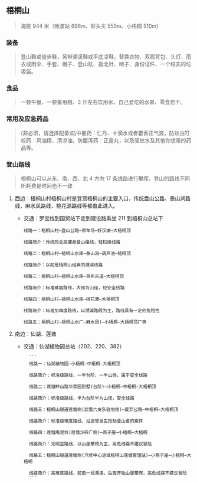 ## 梧桐山

> 海拔 944 米（微波站 696m、犁头尖 550m、小梧桐 510m)

### 装备

> 登山鞋或徒步鞋，另带溯溪鞋或平底凉鞋，替换衣物、双肩背包、头灯、雨衣或雨伞、手套、帽子、登山杖、指北针、哨子、身份证件、一个结实的垃圾袋。

### 食品

> 一顿午餐、一顿备用粮、3 升左右饮用水、自己爱吃的水果、零食若干。

### 常用及应急药品

> (非必须，请选择配备)防中暑药：仁丹、十滴水或者藿香正气液，防蚊虫叮咬药：风油精、清凉油，防腹泻药：正露丸，以及驱蚊水及其他你想带的药品等。

### 登山路线

> 梧桐山可以从东、南、西、北 4 方向 17 条线路进行攀爬，登山的路线不同所耗费是时间也不一致

1.  西边：梧桐山村梧桐山村是登顶梧桐山的主要入口，传统盘山公路、泰山涧路线、麻水凤路线、桃花源路线等都由此进入。

    - 交通：罗宝线到国贸站下走到建设路乘坐 211 到梧桐山总站下

      ```
      线路一：梧桐山村—盘山公路—停车场—好汉坡—大梧桐顶

      线路简介：传统的全民健身登山路线，轻松级线路

      线路二：梧桐山村—梧桐山水库—泰山涧—葫芦池—梧桐顶

      线路简介：以前是梧桐山经典的溯溪线路

      线路三：梧桐山村—梧桐山水库—百年古道—大梧桐顶

      线路简介：标准难度路线，大部为山径，较安全线路

      线路四：梧桐山村—梧桐山水库—桃花源—大梧桐顶

      线路简介：标准加难度路线，以溯溪路段为主，路线具有一定的危险性

      线路五：梧桐山村—梧桐山水厂—麻水凤)—小梧桐—大梧桐顶厂旁

      ```

2.  南边：仙湖、莲塘

    - 交通：仙湖植物园总站（202、220、382）

          	```
          	线路一：仙湖植物园—小梧桐—中梧桐—大梧桐顶

          	线路简介：标准级路线，一半台阶，一半山径，属于安全线路

          	线路二：莲塘畔山路华景园别墅(台阶)—小梧桐—中梧桐—大梧桐顶

          	线路简介：标准级路线，半为台阶半为山径，安全线路

          	线路三：梧桐山隧道莲塘侧(武警六支队驻地侧)—废弃公路—中梧桐—大梧桐顶

          	线路简介：标准级难度路线，沿途曾发生抢劫登山者的案件

          	线路四：莲塘庵泥坑(莲塘沙砖厂侧)—燕子崖—小梧桐—大梧桐

          	线路简介：无明显路线，以山崖攀爬为主，高危线路不建议冒险

          	线路五：梧桐山隧道莲塘侧(汽修中心进或梧桐山莲塘管理站)—小燕子崖—小梧桐—大梧桐

          	线路简介：高难度路线，前面一段溯溪，后面开始山崖攀爬，高危线路不建议冒险
          	```
